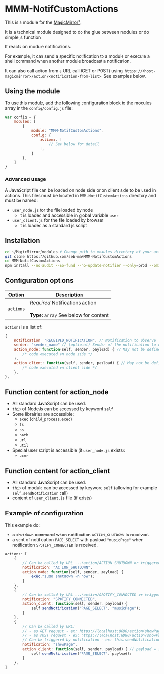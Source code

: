 # MMM-NotifCustomActions

This is a module for the [MagicMirror²](https://github.com/MichMich/MagicMirror/).

It is a technical module designed to do the glue between modules or do simple js function.

It reacts on module notifications.

For example, it can send a specific notification to a module or execute a shell command when another module broadcast a notification.

It can also call action from a URL call (GET or POST) using: `https://<host-magicmirror>/action/<notification-from-list>`.
See examples below.

## Using the module

To use this module, add the following configuration block to the modules array in the `config/config.js` file:

```js
var config = {
	modules: [
		{
			module: "MMM-NotifCustomActions",
			config: {
				actions: [
					// See below for detail
				],
			}
		},
	]
}
```

### Advanced usage

A JavaScript file can be loaded on node side or on client side to be used in actions.
This files must be located in `MMM-NotifCustomActions` directory and must be named:

- `user_node.js` for the file loaded by node
  - it is loaded and accessible in global variable `user`
- `user_client.js` for the file loaded by browser
  - it is loaded as a standard js script

## Installation

```sh
cd ~/MagicMirror/modules # Change path to modules directory of your actual MagiMirror² installation
git clone https://github.com/seb-ma/MMM-NotifCustomActions
cd MMM-NotifCustomActions
npm install --no-audit --no-fund --no-update-notifier --only=prod --omit=dev
```

## Configuration options

| Option	| Description
|---------- |-------------
| `actions`	| *Required* Notifications action<br><br>**Type:** `array` See below for content

`actions` is a list of:

```js
{
	notification: "RECEIVED_NOTIFICATION", // Notification to observe
	sender: "sender_name" // (optional) Sender of the notification to observe
	action_node: function(self, sender, payload) { // May not be defined if there is no action to execute on node side
		/* code executed on node side */
	},
	action_client: function(self, sender, payload) { // May not be defined if there is no action to execute on client side
		/* code executed on client side */
	},
},
```

## Function content for action_node

- All standard JavaScript can be used.
- `this` of NodeJs can be accessed by keyword `self`
- Some librairies are accessible:
  - `exec` (`child_process.exec`)
  - `fs`
  - `os`
  - `path`
  - `url`
  - `util`
- Special user script is accessible (if `user_node.js` exists):
  - `user`

## Function content for action_client

- All standard JavaScript can be used.
- `this` of module can be accessed by keyword `self` (allowing for example `self.sendNotification` call)
- content of `user_client.js` file (if exists)

## Example of configuration

This example do:
- a `shutdown` command when notification `ACTION_SHUTDOWN` is received.
- a sent of notification `PAGE_SELECT` with payload `"musicPage"` when notification `SPOTIFY_CONNECTED` is received.

```js
actions: [
	{
		// Can be called by URL .../action/ACTION_SHUTDOWN or triggered by a notification ACTION_SHUTDOWN
		notification: "ACTION_SHUTDOWN",
		action_node: function(self, sender, payload) {
			exec("sudo shutdown -h now");
		}
	},
	{
		// Can be called by URL .../action/SPOTIFY_CONNECTED or triggered by a notification ACTION_SHUTDOWN
		notification: "SPOTIFY_CONNECTED",
		action_client: function(self, sender, payload) {
			self.sendNotification("PAGE_SELECT", "musicPage");
		}
	},
	{
		// Can be called by URL:
		// - as GET request - ex: https://localhost:8080/action/showPage?page=mainPage&delay=1000
		// - as POST request - ex: https://localhost:8080/action/showPage with JSON content in body { page: mainPage, delay: 1000 } 
		// Can be triggered by notification - ex: this.sendNotification("PAGE_SELECT" { page: mainPage, delay: 1000 });
		notification: "showPage",
		action_client: function(self, sender, payload) { // payload = { page: mainPage, delay: 1000 }
			self.sendNotification("PAGE_SELECT", payload);
		}
	},
]
```

